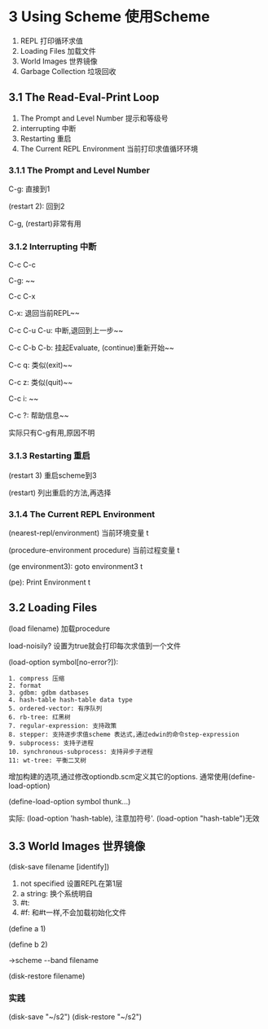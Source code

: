 # 3 Using Scheme 使用Scheme

1. REPL 打印循环求值
2. Loading Files 加载文件
3. World Images 世界镜像
4. Garbage Collection 垃圾回收

## 3.1 The Read-Eval-Print Loop
1. The Prompt and Level Number 提示和等级号
2. interrupting 中断
3. Restarting 重启
4. The Current REPL Environment 当前打印求值循环环境

### 3.1.1 The Prompt and Level Number
C-g: 直接到1

(restart 2): 回到2

C-g, (restart)非常有用

### 3.1.2 Interrupting 中断
C-c C-c

C-g: ~~

C-c C-x

C-x: 退回当前REPL~~

C-c C-u
C-u: 中断,退回到上一步~~

C-c C-b
C-b: 挂起Evaluate, (continue)重新开始~~

C-c q: 类似(exit)~~

C-c z: 类似(quit)~~

C-c i: ~~

C-c ?: 帮助信息~~

实际只有C-g有用,原因不明

### 3.1.3 Restarting 重启
(restart 3) 重启scheme到3

(restart) 列出重启的方法,再选择

### 3.1.4 The Current REPL Environment
(nearest-repl/environment) 当前环境变量 t

(procedure-environment procedure) 当前过程变量 t

(ge environment3): goto environment3 t

(pe): Print Environment t

## 3.2 Loading Files
(load filename) 加载procedure

load-noisily? 设置为true就会打印每次求值到一个文件

(load-option symbol[no-error?]):
    

    1. compress 压缩
    2. format
    3. gdbm: gdbm datbases
    4. hash-table hash-table data type
    5. ordered-vector: 有序队列
    6. rb-tree: 红黑树
    7. regular-expression: 支持政策
    8. stepper: 支持逐步求值scheme 表达式,通过edwin的命令step-expression
    9. subprocess: 支持子进程
    10. synchronous-subprocess: 支持异步子进程
    11: wt-tree: 平衡二叉树
    
增加构建的选项,通过修改optiondb.scm定义其它的options. 
通常使用(define-load-option)

(define-load-option symbol thunk...)

实际: (load-option 'hash-table), 注意加符号'. (load-option "hash-table")无效

## 3.3 World Images 世界镜像
(disk-save filename [identify])



1. not specified 设置REPL在第1层
2. a string: 换个系统明自
3. #t: 
4. #f: 和#t一样,不会加载初始化文件

(define a 1) 

(define b 2)

->scheme --band filename

(disk-restore filename) 

### 实践
(disk-save "~/s2")
(disk-restore "~/s2")

